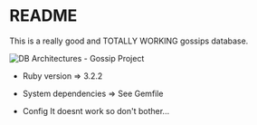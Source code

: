 # README

This is a really good and TOTALLY WORKING gossips database.

![DB Architectures - Gossip Project](https://github.com/valentin-orrit/thp-w5d4-DogBnB/assets/107938238/b15e409f-ad14-4eeb-a564-bb82c56bd652)

+ Ruby version => 3.2.2
+ System dependencies => See Gemfile

+ Config
It doesnt work so don't bother...